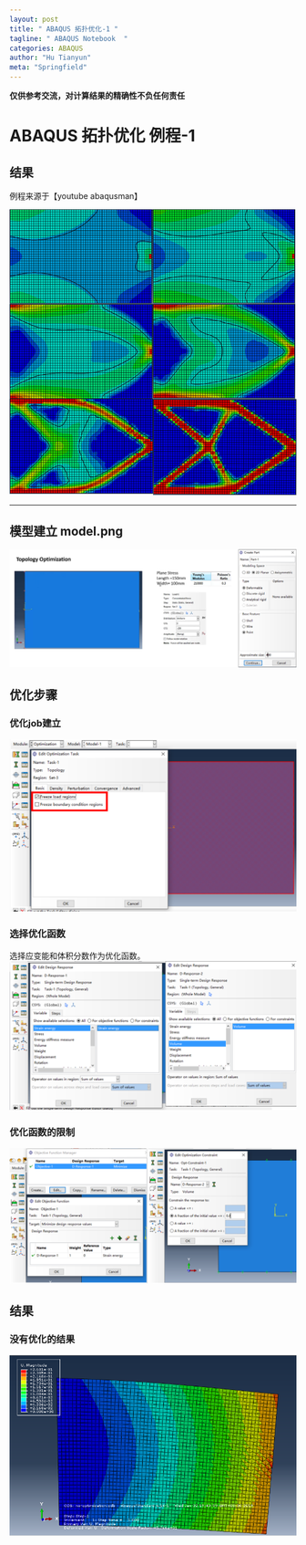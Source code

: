 ```yaml
---
layout: post
title: " ABAQUS 拓扑优化-1 "
tagline: " ABAQUS Notebook  "
categories: ABAQUS
author: "Hu Tianyun"
meta: "Springfield"
---
```

**仅供参考交流，对计算结果的精确性不负任何责任**

# ABAQUS 拓扑优化 例程-1

## 结果
例程来源于【youtube abaqusman】

![opt-1](/post_img/abaqus-topology-opt-1/res.png  "opt-1")

*********************************************


## 模型建立 model.png

<img src="/post_img/abaqus-topology-opt-1/model.png"  data-canonical-src="/post_img/abaqus-topology-opt-1/model.png" />

## 优化步骤
### 优化job建立

<img src="/post_img/abaqus-topology-opt-1/opt_1.png"  data-canonical-src="/post_img/abaqus-topology-opt-1/opt_1.png" />

### 选择优化函数
选择应变能和体积分数作为优化函数。
<img src="/post_img/abaqus-topology-opt-1/opt_2.png"  data-canonical-src="/post_img/abaqus-topology-opt-1/opt_2.png" />

### 优化函数的限制

<img src="/post_img/abaqus-topology-opt-1/opt_3.png"  data-canonical-src="/post_img/abaqus-topology-opt-1/opt_3.png" />

## 结果
### 没有优化的结果
<img src="/post_img/abaqus-topology-opt-1/res-no-opt.png"  data-canonical-src="/post_img/abaqus-topology-opt-1/res-no-opt.png" />

